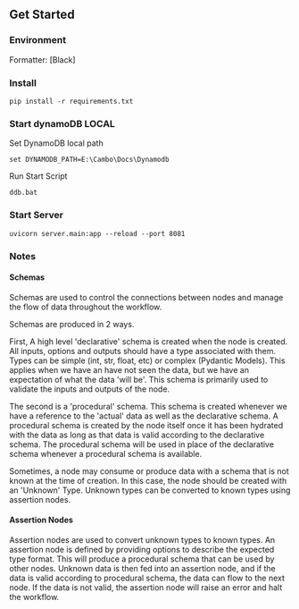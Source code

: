 ## Get Started

### Environment

Formatter: [Black]

### Install

    pip install -r requirements.txt

### Start dynamoDB LOCAL

Set DynamoDB local path

    set DYNAMODB_PATH=E:\Cambo\Docs\Dynamodb

Run Start Script

    ddb.bat

### Start Server

    uvicorn server.main:app --reload --port 8081

### Notes

#### Schemas

Schemas are used to control the connections between nodes and manage the flow of data throughout the workflow.

Schemas are produced in 2 ways.

First, A high level 'declarative' schema is created when the node is created. All inputs, options and outputs should have a type associated with them. Types can be simple (int, str, float, etc) or complex (Pydantic Models). This applies when we have an have not seen the data, but we have an expectation of what the data 'will be'. This schema is primarily used to validate the inputs and outputs of the node.

The second is a 'procedural' schema. This schema is created whenever we have a reference to the 'actual' data as well as the declarative schema. A procedural schema is created by the node itself once it has been hydrated with the data as long as that data is valid according to the declarative schema. The procedural schema will be used in place of the declarative schema whenever a procedural schema is available.

Sometimes, a node may consume or produce data with a schema that is not known at the time of creation. In this case, the node should be created with an 'Unknown' Type. Unknown types can be converted to known types using assertion nodes.

#### Assertion Nodes

Assertion nodes are used to convert unknown types to known types. An assertion node is defined by providing options to describe the expected type format. This will produce a procedural schema that can be used by other nodes.
Unknown data is then fed into an assertion node, and if the data is valid according to procedural schema, the data can flow to the next node. If the data is not valid, the assertion node will raise an error and halt the workflow.

